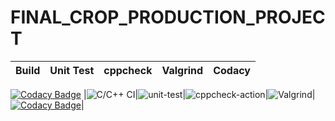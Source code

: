 # FINAL_CROP_PRODUCTION_PROJECT

|Build|Unit Test|cppcheck|Valgrind|Codacy|
|:--:|:--:|:--:|:--:|:--:|
[![Codacy Badge](https://api.codacy.com/project/badge/Grade/f36b8756d340468281d6d822d1c66177)](https://app.codacy.com/gh/99002456/MINI_PROJECT?utm_source=github.com&utm_medium=referral&utm_content=99002456/MINI_PROJECT&utm_campaign=Badge_Grade)
|![C/C++ CI](https://github.com/99002456/MINI_PROJECT/workflows/C/C++%20CI/badge.svg?branch=master)|![unit-test](https://github.com/99002456/MINI_PROJECT/workflows/unit-test/badge.svg?branch=master)|![cppcheck-action](https://github.com/99002456/MINI_PROJECT/workflows/cppcheck-action/badge.svg?branch=master)|![Valgrind](https://github.com/99002456/MINI_PROJECT/workflows/Valgrind/badge.svg?branch=master)|[![Codacy Badge](https://api.codacy.com/project/badge/Grade/f36b8756d340468281d6d822d1c66177)](https://app.codacy.com/gh/99002456/MINI_PROJECT?utm_source=github.com&utm_medium=referral&utm_content=99002456/MINI_PROJECT&utm_campaign=Badge_Grade)|
